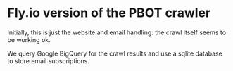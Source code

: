 # Fly.io version of the PBOT crawler

Initially, this is just the website and email handling: the crawl itself seems to be working ok.

We query Google BigQuery for the crawl results and use a sqlite database to store email
subscriptions.
